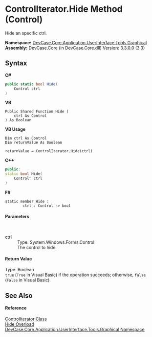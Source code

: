 # ControlIterator.Hide Method (Control)
 

Hide an specific ctrl.

**Namespace:**&nbsp;<a href="N_DevCase_Core_Application_UserInterface_Tools_Graphical">DevCase.Core.Application.UserInterface.Tools.Graphical</a><br />**Assembly:**&nbsp;DevCase.Core (in DevCase.Core.dll) Version: 3.3.0.0 (3.3)

## Syntax

**C#**<br />
``` C#
public static bool Hide(
	Control ctrl
)
```

**VB**<br />
``` VB
Public Shared Function Hide ( 
	ctrl As Control
) As Boolean
```

**VB Usage**<br />
``` VB Usage
Dim ctrl As Control
Dim returnValue As Boolean

returnValue = ControlIterator.Hide(ctrl)
```

**C++**<br />
``` C++
public:
static bool Hide(
	Control^ ctrl
)
```

**F#**<br />
``` F#
static member Hide : 
        ctrl : Control -> bool 

```


#### Parameters
&nbsp;<dl><dt>ctrl</dt><dd>Type: System.Windows.Forms.Control<br />The control to hide.</dd></dl>

#### Return Value
Type: Boolean<br />`true` (`True` in Visual Basic) if the operation succeeds; otherwise, `false` (`False` in Visual Basic).

## See Also


#### Reference
<a href="T_DevCase_Core_Application_UserInterface_Tools_Graphical_ControlIterator">ControlIterator Class</a><br /><a href="Overload_DevCase_Core_Application_UserInterface_Tools_Graphical_ControlIterator_Hide">Hide Overload</a><br /><a href="N_DevCase_Core_Application_UserInterface_Tools_Graphical">DevCase.Core.Application.UserInterface.Tools.Graphical Namespace</a><br />